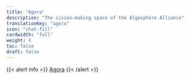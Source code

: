 ```yaml
---
title: "Agora"
description: "The cision-making space of the Algosphere Alliance"
translationKey: "agora"
icon: "chat-fill"
cardwidth: "full"
weight: 4
toc: false
draft: false
---
```


{{< alert info >}}
[Agora](https://docs.google.com/document/d/17zLxF1WO3YTx4l8Qy2aw2lHm6Dn3q0B2wfofp8EfPqY/edit)
{{< /alert >}}
